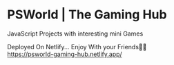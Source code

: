 # PSWorld | The Gaming Hub

JavaScript Projects with interesting mini Games

Deployed On Netlify... Enjoy With your Friends🎉🥳<br>
https://psworld-gaming-hub.netlify.app/

